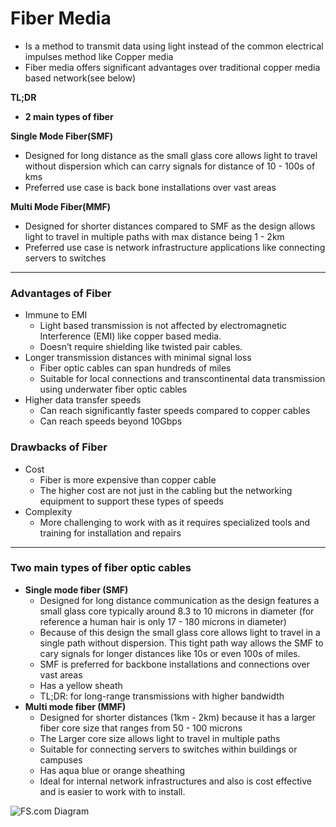 # Fiber Media

- Is a method to transmit data using light instead of the common electrical impulses method like Copper media
- Fiber media offers significant advantages over traditional copper media based network(see below)

**TL;DR**

- **2 main types of fiber**

**Single Mode Fiber(SMF)**

- Designed for long distance as the small glass core allows light to travel without dispersion which can carry signals for distance of 10 - 100s of kms
- Preferred use case is back bone installations over vast areas

**Multi Mode Fiber(MMF)**

- Designed for shorter distances compared to SMF as the design allows light to travel in multiple paths  with max distance being 1 - 2km
- Preferred use case is network infrastructure applications like connecting servers to switches

---

### Advantages of Fiber

- Immune to EMI
    - Light based transmission is not affected by electromagnetic Interference (EMI) like copper based media.
    - Doesn’t require shielding like twisted pair cables.
- Longer transmission distances with minimal signal loss
    - Fiber optic cables can span hundreds of miles
    - Suitable for local connections and transcontinental data transmission using underwater fiber optic cables
- Higher data transfer speeds
    - Can reach significantly faster speeds compared to copper cables
    - Can reach speeds beyond 10Gbps

### Drawbacks of Fiber

- Cost
    - Fiber is more expensive than copper cable
    - The higher cost are not just in the cabling but the networking equipment to support these types of speeds
- Complexity
    - More challenging to work with as it requires specialized tools and training for installation and repairs

---

### Two main types of fiber optic cables

- **Single mode fiber (SMF)**
    - Designed for long distance communication as the design features a small glass core typically around 8.3 to 10 microns in diameter (for reference a human hair is only 17 - 180 microns in diameter)
    - Because of this design the small glass core allows light to travel in a single path without dispersion. This tight path way allows the SMF to cary signals for longer distances like 10s or even 100s of miles.
    - SMF is preferred for backbone installations and connections over vast areas
    - Has a yellow sheath
    - TL;DR: for long-range transmissions with higher bandwidth
- **Multi mode fiber (MMF)**
    - Designed for shorter distances (1km - 2km) because it has a larger fiber core size that ranges from 50 - 100 microns
    - The Larger core size allows light to travel in multiple paths
    - Suitable for connecting servers to switches within buildings or campuses
    - Has aqua blue or orange sheathing
    - Ideal for internal network infrastructures and also is cost effective and is easier to work with to install.

![FS.com Diagram](https://resource.fs.com/mall/generalImg/MpzxbXEKaoDu7qx1LddcQ9lOnNr.png)
